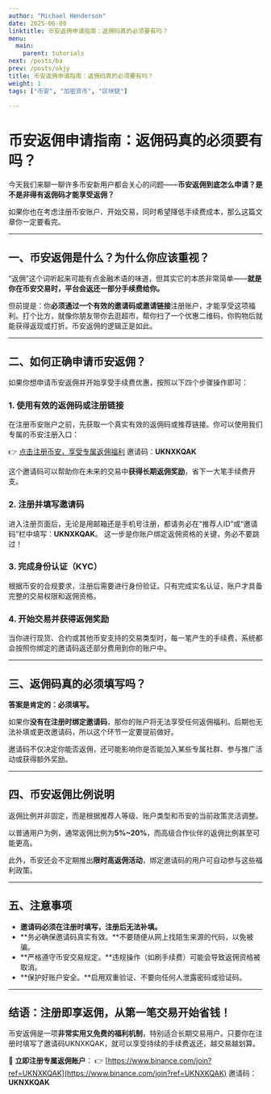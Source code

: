 ```yaml
---
author: "Michael Henderson"
date: 2025-06-09
linktitle: 币安返佣申请指南：返佣码真的必须要有吗？
menu:
  main:
    parent: tutorials
next: /posts/ba
prev: /posts/okjy
title: 币安返佣申请指南：返佣码真的必须要有吗？
weight: 1
tags: ["币安", "加密货币", "区块链"]

---
```


# 币安返佣申请指南：返佣码真的必须要有吗？

今天我们来聊一聊许多币安新用户都会关心的问题——**币安返佣到底怎么申请？是不是非得有返佣码才能享受返佣？**

如果你也在考虑注册币安账户、开始交易，同时希望降低手续费成本，那么这篇文章你一定要看完。

---

## 一、币安返佣是什么？为什么你应该重视？

“返佣”这个词听起来可能有点金融术语的味道，但其实它的本质非常简单——**就是你在币安交易时，平台会返还一部分手续费给你。**

但前提是：你**必须通过一个有效的邀请码或邀请链接**注册账户，才能享受这项福利。打个比方，就像你朋友带你去逛超市，帮你扫了一个优惠二维码，你购物后就能获得返现或打折。币安返佣的逻辑正是如此。

---

## 二、如何正确申请币安返佣？

如果你想申请币安返佣并开始享受手续费优惠，按照以下四个步骤操作即可：

### 1. 使用有效的返佣码或注册链接

在注册币安账户之前，先获取一个真实有效的返佣码或推荐链接。你可以使用我们专属的币安注册入口：

👉 [点击注册币安，享受专属返佣福利](https://www.binance.com/join?ref=UKNXKQAK)
邀请码：**UKNXKQAK**

这个邀请码可以帮助你在未来的交易中**获得长期返佣奖励**，省下一大笔手续费开支。

### 2. 注册并填写邀请码

进入注册页面后，无论是用邮箱还是手机号注册，都请务必在“推荐人ID”或“邀请码”栏中填写：**UKNXKQAK**。
这一步是你账户绑定返佣资格的关键，务必不要跳过！

### 3. 完成身份认证（KYC）

根据币安的合规要求，注册后需要进行身份验证。只有完成实名认证，账户才具备完整的交易权限和返佣资格。

### 4. 开始交易并获得返佣奖励

当你进行现货、合约或其他币安支持的交易类型时，每一笔产生的手续费，系统都会按照你绑定的邀请码返还部分费用到你的账户中。

---

## 三、返佣码真的必须填写吗？

**答案是肯定的：必须填写。**

如果你**没有在注册时绑定邀请码**，那你的账户将无法享受任何返佣福利。后期也无法补填或更改邀请码，所以这个环节一定要提前做好。

邀请码不仅决定你能否返佣，还可能影响你是否能加入某些专属社群、参与推广活动或获得额外奖励。

---

## 四、币安返佣比例说明

返佣比例并非固定，而是根据推荐人等级、账户类型和币安的当前政策灵活调整。

以普通用户为例，通常返佣比例为**5%\~20%**，而高级合作伙伴的返佣比例甚至可能更高。

此外，币安还会不定期推出**限时高返佣活动**，绑定邀请码的用户可自动参与这些福利政策。

---

## 五、注意事项

* **邀请码必须在注册时填写，注册后无法补填。**
* \*\*务必确保邀请码真实有效。\*\*不要随便从网上找陌生来源的代码，以免被骗。
* \*\*严格遵守币安交易规定。\*\*违规操作（如刷手续费）可能会导致返佣资格被取消。
* \*\*保护好账户安全。\*\*启用双重验证、不要向任何人泄露密码或验证码。

---

## 结语：注册即享返佣，从第一笔交易开始省钱！

币安返佣是一项**非常实用又免费的福利机制**，特别适合长期交易用户。只要你在注册时填写了邀请码UKNXKQAK，就可以享受持续的手续费返还，越交易越划算。

📌 **立即注册专属返佣账户**：
👉 [https://www.binance.com/join?ref=UKNXKQAK](https://www.binance.com/join?ref=UKNXKQAK)
邀请码：**UKNXKQAK**

